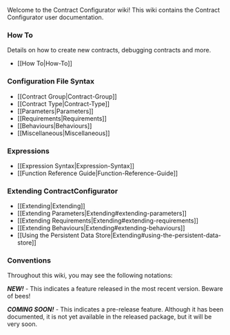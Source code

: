 Welcome to the Contract Configurator wiki!  This wiki contains the Contract Configurator user documentation.

### How To
Details on how to create new contracts, debugging contracts and more.
* [[How To|How-To]]

### Configuration File Syntax
* [[Contract Group|Contract-Group]]
* [[Contract Type|Contract-Type]]
 * [[Parameters|Parameters]]
 * [[Requirements|Requirements]]
 * [[Behaviours|Behaviours]]
* [[Miscellaneous|Miscellaneous]]

### Expressions
* [[Expression Syntax|Expression-Syntax]]
* [[Function Reference Guide|Function-Reference-Guide]]

### Extending ContractConfigurator
* [[Extending|Extending]]
 * [[Extending Parameters|Extending#extending-parameters]]
 * [[Extending Requirements|Extending#extending-requirements]]
 * [[Extending Behaviours|Extending#extending-behaviours]]
 * [[Using the Persistent Data Store|Extending#using-the-persistent-data-store]]

### Conventions

Throughout this wiki, you may see the following notations:

**_NEW!_** - This indicates a feature released in the most recent version.  Beware of bees!

**_COMING SOON!_** - This indicates a pre-release feature.  Although it has been documented, it is not yet available in the released package, but it will be very soon.
